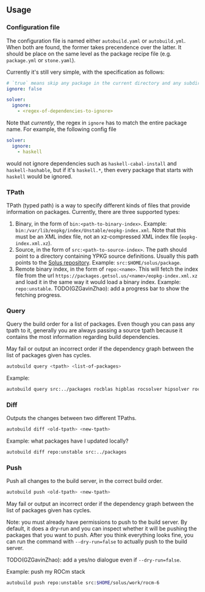 ## Usage

### Configuration file

The configuration file is named either `autobuild.yaml` or `autobuild.yml`. When
both are found, the former takes precendence over the latter.
It should be place on the same
level as the package recipe file (e.g. `package.yml` or `stone.yaml`).

Currently it's still very simple, with the specification as follows:
```yml
# `true` means skip any package in the current directory and any subdirectories
ignore: false

solver:
  ignore:
    - <regex-of-dependencies-to-ignore>
```

Note that _currently_,
the regex in `ignore` has to match the entire package name.
For example, the following config file

```yml
solver:
  ignore:
    - haskell
```

would not ignore dependencies such as `haskell-cabal-install` and 
`haskell-hashable`, but if it's `haskell.*`, then every package that starts with
`haskell` would be ignored.

### TPath

TPath (typed path) is a way to specify different kinds of files that provide
information on packages. Currently, there are three supported types:

1. Binary, in the form of `bin:<path-to-binary-index>`. Example: 
   `bin:/var/lib/eopkg/index/Unstable/eopkg-index.xml`. Note that this must be
   an XML index file, not an xz-compressed XML index file (`eopkg-index.xml.xz`).
2. Source, in the form of `src:<path-to-source-index>`. The path should point to
   a directory containing YPKG source definitions. Usually this path points to
   the [Solus repository](https://github.com/getsolus/packages).
   Example: `src:$HOME/solus/package`.
3. Remote binary index, in the form of `repo:<name>`. This will fetch the index
   file from the url `https://packages.getsol.us/<name>/eopkg-index.xml.xz` and
   load it in the same way it would load a binary index. Example:
   `repo:unstable`.
   TODO(GZGavinZhao): add a progress bar to show the fetching progress.

### Query

Query the build order for a list of packages. Even though you can pass any tpath
to it, generally you are always passing a source tpath because it contains the
most information regarding build dependencies.

May fail or output an incorrect order if the dependency graph between the list 
of packages given has cycles.

```bash
autobuild query <tpath> <list-of-packages>
```

Example:
```bash
autobuild query src:../packages rocblas hipblas rocsolver hipsolver rocfft hipfft
```

### Diff

Outputs the changes between two different TPaths.

```bash
autobuild diff <old-tpath> <new-tpath>
```

Example: what packages have I updated locally?
```bash
autobuild diff repo:unstable src:../packages
```

### Push

Push all changes to the build server, in the correct build order.

```bash
autobuild push <old-tpath> <new-tpath>
```

May fail or output an incorrect order if the dependency graph between the list 
of packages given has cycles.

Note: you must already have permissions to push to the build server. By default,
it does a dry-run and you can inspect whether it will be pushing the packages
that you want to push. After you think everything looks fine, you can run the
command with `--dry-run=false` to actually push to the build server.

TODO(GZGavinZhao): add a yes/no dialogue even if `--dry-run=false`.

Example: push my ROCm stack
```bash
autobuild push repo:unstable src:$HOME/solus/work/rocm-6
```
